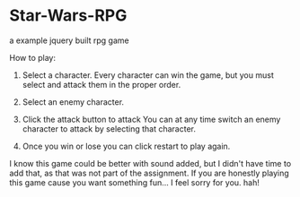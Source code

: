 
# Star-Wars-RPG

a example jquery built rpg game

How to play:

 1. Select a character. Every character can win the game, but you must select and attack them in the proper order.
 2. Select an enemy character.
 3. Click the attack button to attack
You can at any time switch an enemy character to attack by selecting that character.

4. Once you win or lose you can click restart to play again.

I know this game could be better with sound added, but I didn't have time to add that, as that was not part of the assignment. If you are honestly playing this game cause you want something fun... I feel sorry for you. hah!